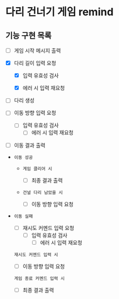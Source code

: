 # 다리 건너기 게임 remind

## 기능 구현 목록

- [ ] 게임 시작 메시지 출력

- [x] 다리 길이 입력 요청

  - [x] 입력 유효성 검사

  - [x] 에러 시 입력 재요청

- [ ] 다리 생성

- [ ] 이동 방향 입력 요청

  - [ ] 입력 유효성 검사
    - [ ] 에러 시 입력 재요청

- [ ] 이동 결과 출력

- `이동 성공`

  - `게임 클리어 시`

    - [ ] 최종 결과 출력

  - `건널 다리 남았을 시 `
    - [ ] 이동 방향 입력 요청

- `이동 실패`

  - [ ] 재시도 커멘드 입력 요청
    - [ ] 입력 유효성 검사
      - [ ] 에러 시 입력 재요청

  `재시도 커멘드 입력 시`

  - [ ] 이동 방향 입력 요청

  `게임 종료 커멘드 입력 시`

  - [ ] 최종 결과 출력
